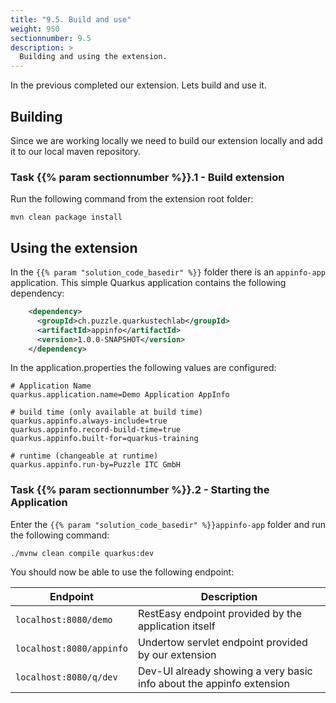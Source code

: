 ```yaml
---
title: "9.5. Build and use"
weight: 950
sectionnumber: 9.5
description: >
  Building and using the extension.
---
```


In the previous completed our extension. Lets build and use it.


## Building

Since we are working locally we need to build our extension locally and add it to our local maven repository.


### Task {{% param sectionnumber %}}.1 - Build extension

Run the following command from the extension root folder:

```shell script
mvn clean package install
```


## Using the extension

In the `{{% param "solution_code_basedir" %}}` folder there is an `appinfo-app` application. This simple Quarkus
application contains the following dependency:

```xml
    <dependency>
      <groupId>ch.puzzle.quarkustechlab</groupId>
      <artifactId>appinfo</artifactId>
      <version>1.0.0-SNAPSHOT</version>
    </dependency>
```

In the application.properties the following values are configured:
```properties
# Application Name
quarkus.application.name=Demo Application AppInfo

# build time (only available at build time)
quarkus.appinfo.always-include=true
quarkus.appinfo.record-build-time=true
quarkus.appinfo.built-for=quarkus-training

# runtime (changeable at runtime)
quarkus.appinfo.run-by=Puzzle ITC GmbH

```


### Task {{% param sectionnumber %}}.2 - Starting the Application

Enter the `{{% param "solution_code_basedir" %}}appinfo-app` folder and run the following command:

```shell script
./mvnw clean compile quarkus:dev
```

You should now be able to use the following endpoint:

Endpoint                  | Description
--------------------------|--------------------------------------------
`localhost:8080/demo`     | RestEasy endpoint provided by the application itself
`localhost:8080/appinfo`  | Undertow servlet endpoint provided by our extension
`localhost:8080/q/dev`    | Dev-UI already showing a very basic info about the appinfo extension
